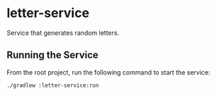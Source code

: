 # letter-service
Service that generates random letters.

## Running the Service
From the root project, run the following command to start the service:

    ./gradlew :letter-service:run